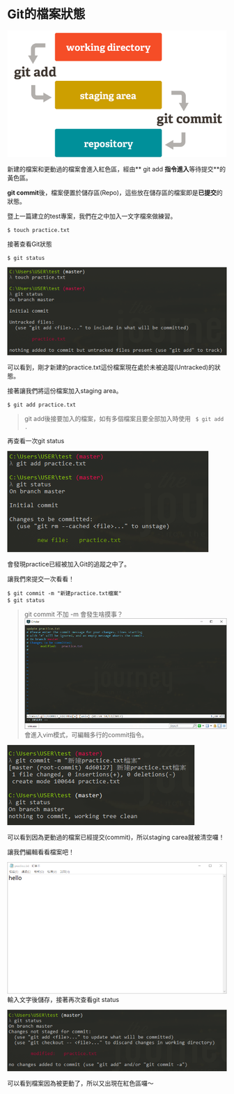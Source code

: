 # Git的檔案狀態

![](/assets/4)

新建的檔案和更動過的檔案會進入紅色區，經由** git add **指令進入**等待提交**的黃色區。

**git commit**後，檔案便置於儲存區\(Repo\)，這些放在儲存區的檔案即是**已提交**的狀態。

暨上一篇建立的test專案，我們在之中加入一文字檔來做練習。

```
$ touch practice.txt
```

接著查看Git狀態

```
$ git status
```

![](/assets/5)

可以看到，剛才新建的practice.txt這份檔案現在處於未被追蹤\(Untracked\)的狀態。

接著讓我們將這份檔案加入staging area。

```
$ git add practice.txt
```

> git add後接要加入的檔案，如有多個檔案且要全部加入時使用 ` $ git add .`



再查看一次git status

![](/assets/6)

會發現practice已經被加入Git的追蹤之中了。

讓我們來提交一次看看！

```
$ git commit -m "新建practice.txt檔案"
$ git status
```

> git commit 不加 -m 會發生啥摸事？![](/assets/10)會進入vim模式，可編輯多行的commit指令。



![](/assets/7)

可以看到因為更動過的檔案已經提交\(commit\)，所以staging carea就被清空囉！

讓我們編輯看看檔案吧！

![](/assets/8)輸入文字後儲存，接著再次查看git status

![](/assets/9)

可以看到檔案因為被更動了，所以又出現在紅色區囉～



